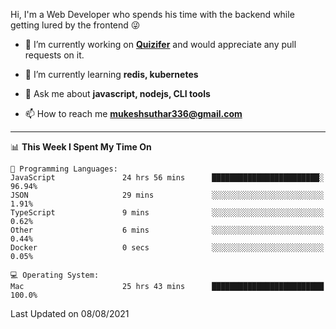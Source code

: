 Hi, I'm a Web Developer who spends his time with the backend while getting lured by the frontend 😜

- 🔭 I’m currently working on **[Quizifer](https://github.com/SutharMukesh/Quizifer/)** and would appreciate any pull requests on it.

- 🌱 I’m currently learning **redis, kubernetes**

- 💬 Ask me about **javascript, nodejs, CLI tools**

- 📫 How to reach me **mukeshsuthar336@gmail.com**

---
<!--START_SECTION:waka-->
📊 **This Week I Spent My Time On** 

```text
💬 Programming Languages: 
JavaScript               24 hrs 56 mins      ████████████████████████░   96.94% 
JSON                     29 mins             ░░░░░░░░░░░░░░░░░░░░░░░░░   1.91% 
TypeScript               9 mins              ░░░░░░░░░░░░░░░░░░░░░░░░░   0.62% 
Other                    6 mins              ░░░░░░░░░░░░░░░░░░░░░░░░░   0.44% 
Docker                   0 secs              ░░░░░░░░░░░░░░░░░░░░░░░░░   0.05%

💻 Operating System: 
Mac                      25 hrs 43 mins      █████████████████████████   100.0%

```


 Last Updated on 08/08/2021
<!--END_SECTION:waka-->
